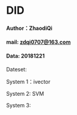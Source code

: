 # DID

#### Author：ZhaodiQi
#### mail: zdqi0707@163.com
#### Data: 20181221

Dateset: 





System 1：ivector

System 2: SVM

System 3: 
